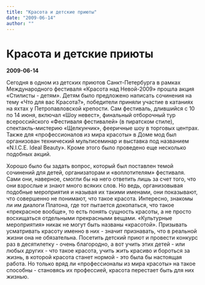 ```yaml
---
title: "Красота и детские приюты"
date: "2009-06-14"
author: ""
---
```


# Красота и детские приюты

**2009-06-14** 

Cегодня в одном из детских приютов Санкт-Петербурга в рамках Международного фестиваля «Красота над Невой-2009» прошла акция «Стилисты - детям». Детям было предложено написать сочинения на тему «Что для вас Красота?», победители приняли участие в катаниях на яхтах у Петропавловской крепости. Сам фестиваль, длившийся с 10 по 14 июня, включал «Шоу невест», финальный отборочный тур всероссийского «Фестиваля фестивалей» (в пиратском стиле), спектакль-мистерию «Щелкунчик», фееричные шоу в торговых центрах. Также для «профессионалов из мира красоты» в Доме мод был организован технический мультисеминар и выставка под названием «N.I.C.E. Ideal Beauty». Кроме этого было проведено еще несколько подобных акций.

Хорошо было бы задать вопрос, который был поставлен темой сочинений для детей, организаторам и «воплотителям» фестиваля. Сами они, наверное, смогли бы на него ответить лишь за счет того, что они взрослые и знают много всяких слов. Но ведь, организовывая подобные мероприятия и называя их такими именами, они показывают, что совершенно не понимают, что такое красота. Интересно, знакомы ли им диалоги Платона, где тот пытается докопаться, что такое «прекрасное вообще», то есть понять сущность красоты, а не просто восхищаться отдельными прекрасными вещами. «Культурные мероприятия» никак не могут быть названы «красотой». Призывать усматривать красоту именно в них - значит признавать, что в реальной жизни она не обязательна. Посетить детский приют и провести конкурс раз в десятилетку - очень благородно, а вот учить этих детей - или любых других - что такое красота, учить жить красиво и бороться за жизнь, в которой красота станет нормой - это была бы настоящая работа. Но только вряд ли «профессионалы из мира красоты» на такое способны - становясь их профессией, красота перестает быть для них жизнью.